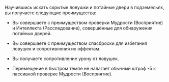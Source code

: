 Научившись искать скрытые ловушки и потайные двери в подземельях, вы получаете следующие преимущества:





- Вы совершаете с преимуществом проверки Мудрости (Восприятие) и Интеллекта (Расследование), совершённые для обнаружения потайных дверей.

- Вы совершаете с преимуществом спасброски для избегания ловушек и сопротивления их эффектам.

- Вы получаете сопротивление урону от ловушек.

- Перемещение в быстром темпе не налагает обычный штраф -5 к пассивной проверке Мудрости (Восприятие).

